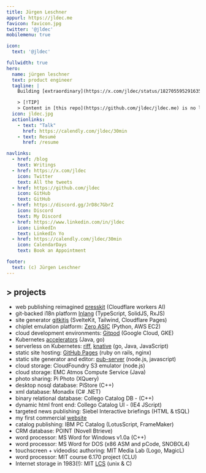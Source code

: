 ```yaml
---
title: Jürgen Leschner
appurl: https://jldec.me
favicon: favicon.jpg
twitter: '@jldec'
mobilemenu: true

icon:
  text: '@jldec'

fullwidth: true
hero:
  name: jürgen leschner
  text: product engineer
  tagline: |
    Building [extraordinary](https://x.com/jldec/status/1827055952916357609) things.

    > [!TIP]
    > Content in [this repo](https://github.com/jldec/jldec.me) is no longer being updated. [jldec.me](https://jldec.me/) is now being generated using [presskit](https://github.com/jldec/presskit). 
  icon: jldec.jpg
  actionlinks:
    - text: "Talk"
      href: https://calendly.com/jldec/30min
    - text: Resumé
      href: /resume

navlinks:
  - href: /blog
    text: Writings
  - href: https://x.com/jldec
    icon: Twitter
    text: All the tweets
  - href: https://github.com/jldec
    icon: GitHub
    text: GitHub
  - href: https://discord.gg/JrD8c7GbrZ
    icon: Discord
    text: My Discord
  - href: https://www.linkedin.com/in/jldec
    icon: LinkedIn
    text: LinkedIn Yo
  - href: https://calendly.com/jldec/30min
    icon: CalendarDays
    text: Book an Appointment

footer:
  text: (c) Jürgen Leschner
---
```


## > projects

- web publishing reimagined [presskit](https://github.com/jldec/presskit/) (Cloudflare workers AI)
- git-backed i18n platform [Inlang](https://inlang.com/) (TypeScript, SolidJS, RxJS)
- site generator [gitkitjs](https://gitkitjs.dev/) (SvelteKit, Tailwind, Cloudflare Pages)
- chiplet emulation platform: [Zero ASIC](https://www.zeroasic.com/emulation) (Python, AWS EC2)
- cloud development environments: [Gitpod](https://www.gitpod.io/cde) (Google Cloud, GKE)
- Kubernetes [accelerators](https://docs.vmware.com/en/Application-Accelerator-for-VMware-Tanzu/index.html) (Java, go)
- serverless on Kubernetes: [riff](https://projectriff.io), [knative](https://knative.dev/docs/concepts/) (go, Java, JavaScript)
- static site hosting: [GitHub Pages](https://pages.github.com) (ruby on rails, nginx)
- static site generator and editor: [pub-server](https://github.com/jldec/pub-server) (node.js, javascript)
- cloud storage: CloudFoundry S3 emulator (node.js)
- cloud storage: EMC Atmos Compute Service (Java)
- photo sharing: Pi Photo (XQuery)
- desktop nosql database: PiStore (C++)
- xml database: Monadix (C# .NET)
- binary relational database: Collego Catalog DB -  (C++)
- dynamic html front end: Collego Catalog UI - (IE4 JScript)
- targeted news publishing: Siebel Interactive briefings (HTML & tSQL)
- my first commercial [website](https://web.archive.org/web/19961222064651/https://www.fmctraining.com/)
- catalog publishing: IBM PC Catalog (LotusScript, FrameMaker)
- CRM database: POINT (Novell Btrieve)
- word processor: MS Word for Windows v1.0a (C++)
- word processor: MS Word for DOS (x86 ASM and pCode, SNOBOL4)
- touchscreen + videodisc authoring: MIT Media Lab (Logo, MagicL)
- word processor: MIT course 6.170 project (CLU)
- Internet storage in 1983(!): MIT [LCS](https://web.mit.edu/Saltzer/www/publications/endtoend/endtoend.pdf) (unix & C)